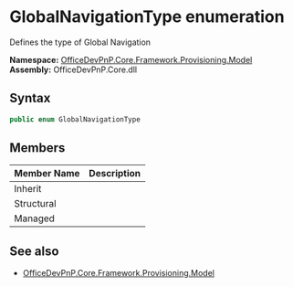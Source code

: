 # GlobalNavigationType  enumeration
Defines the type of Global Navigation  

**Namespace:** [OfficeDevPnP.Core.Framework.Provisioning.Model](OfficeDevPnP.Core.Framework.Provisioning.Model.md)  
**Assembly:** OfficeDevPnP.Core.dll  
## Syntax
```C#
public enum GlobalNavigationType
```
## Members
|**Member Name**|**Description**|
|:-----|:-----|
| Inherit | 
| Structural | 
| Managed | 

## See also
- [OfficeDevPnP.Core.Framework.Provisioning.Model](OfficeDevPnP.Core.Framework.Provisioning.Model.md)
